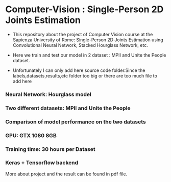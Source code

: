 # Computer-Vision : Single-Person 2D Joints Estimation
- This repository about the project of Computer Vision course at the Sapienza University of Rome: Single-Person 2D Joints Estimation using Convolutional Neural Network, Stacked Hourglass Network, etc.

- Here we train and test our model in 2 dataset : MPII and Unite the People dataset.
- Unfortunately I can only add here source code folder.Since the labels,datasets,results,etc folder too big or there are too much file to add here



### Neural Network: Hourglass model
### Two different datasets: MPII and Unite the People
### Comparison of model performance on the two datasets
### GPU: GTX 1080 8GB
### Training time: 30 hours per Dataset
### Keras + Tensorflow backend


More about project and the result can be found in pdf file.
